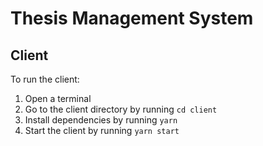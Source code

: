 # Thesis Management System

## Client

To run the client:

1. Open a terminal
2. Go to the client directory by running `cd client`
3. Install dependencies by running `yarn`
4. Start the client by running `yarn start`
